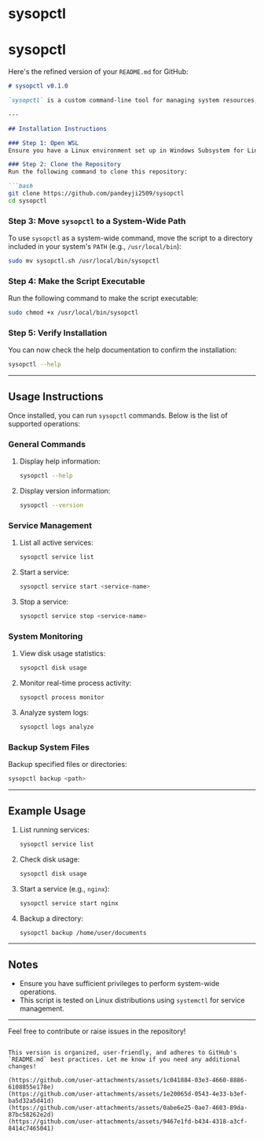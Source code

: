 # sysopctl
# sysopctl

Here's the refined version of your `README.md` for GitHub:

```markdown
# sysopctl v0.1.0

`sysopctl` is a custom command-line tool for managing system resources, processes, and tasks on Linux systems. It provides functionality for listing services, checking disk usage, analyzing logs, and more.

---

## Installation Instructions

### Step 1: Open WSL
Ensure you have a Linux environment set up in Windows Subsystem for Linux (WSL).

### Step 2: Clone the Repository
Run the following command to clone this repository:

```bash
git clone https://github.com/pandeyji2509/sysopctl
cd sysopctl
```

### Step 3: Move `sysopctl` to a System-Wide Path
To use `sysopctl` as a system-wide command, move the script to a directory included in your system's `PATH` (e.g., `/usr/local/bin`):

```bash
sudo mv sysopctl.sh /usr/local/bin/sysopctl
```

### Step 4: Make the Script Executable
Run the following command to make the script executable:

```bash
sudo chmod +x /usr/local/bin/sysopctl
```

### Step 5: Verify Installation
You can now check the help documentation to confirm the installation:

```bash
sysopctl --help
```

---

## Usage Instructions

Once installed, you can run `sysopctl` commands. Below is the list of supported operations:

### General Commands
1. Display help information:
   ```bash
   sysopctl --help
   ```

2. Display version information:
   ```bash
   sysopctl --version
   ```

### Service Management
1. List all active services:
   ```bash
   sysopctl service list
   ```

2. Start a service:
   ```bash
   sysopctl service start <service-name>
   ```

3. Stop a service:
   ```bash
   sysopctl service stop <service-name>
   ```

### System Monitoring
1. View disk usage statistics:
   ```bash
   sysopctl disk usage
   ```

2. Monitor real-time process activity:
   ```bash
   sysopctl process monitor
   ```

3. Analyze system logs:
   ```bash
   sysopctl logs analyze
   ```

### Backup System Files
Backup specified files or directories:
```bash
sysopctl backup <path>
```

---

## Example Usage
1. List running services:
   ```bash
   sysopctl service list
   ```

2. Check disk usage:
   ```bash
   sysopctl disk usage
   ```

3. Start a service (e.g., `nginx`):
   ```bash
   sysopctl service start nginx
   ```

4. Backup a directory:
   ```bash
   sysopctl backup /home/user/documents
   ```

---

## Notes
- Ensure you have sufficient privileges to perform system-wide operations.
- This script is tested on Linux distributions using `systemctl` for service management.

---

Feel free to contribute or raise issues in the repository!

```

This version is organized, user-friendly, and adheres to GitHub's `README.md` best practices. Let me know if you need any additional changes!

(https://github.com/user-attachments/assets/1c041884-03e3-4660-8886-6108855e178e)
(https://github.com/user-attachments/assets/1e20065d-0543-4e33-b3ef-ba5d32a5d41d)
(https://github.com/user-attachments/assets/0abe6e25-0ae7-4603-89da-87bc58262e2d)
(https://github.com/user-attachments/assets/9467e1fd-b434-4318-a3cf-8414c7465041)
